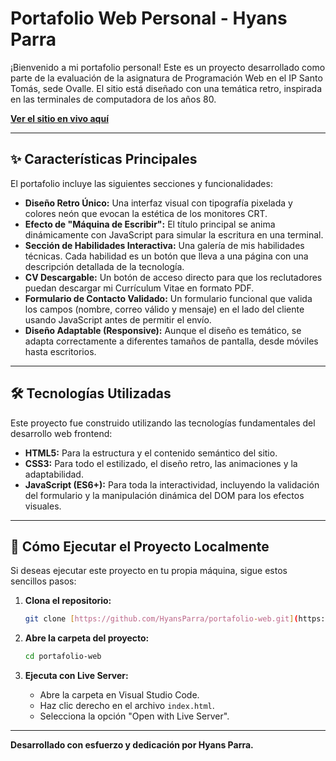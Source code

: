 # Portafolio Web Personal - Hyans Parra

¡Bienvenido a mi portafolio personal! Este es un proyecto desarrollado como parte de la evaluación de la asignatura de Programación Web en el IP Santo Tomás, sede Ovalle. El sitio está diseñado con una temática retro, inspirada en las terminales de computadora de los años 80.

**[Ver el sitio en vivo aquí](https://hyansparra.github.io/portafolio-web/)**

---

## ✨ Características Principales

El portafolio incluye las siguientes secciones y funcionalidades:

* **Diseño Retro Único:** Una interfaz visual con tipografía pixelada y colores neón que evocan la estética de los monitores CRT.
* **Efecto de "Máquina de Escribir":** El título principal se anima dinámicamente con JavaScript para simular la escritura en una terminal.
* **Sección de Habilidades Interactiva:** Una galería de mis habilidades técnicas. Cada habilidad es un botón que lleva a una página con una descripción detallada de la tecnología.
* **CV Descargable:** Un botón de acceso directo para que los reclutadores puedan descargar mi Currículum Vitae en formato PDF.
* **Formulario de Contacto Validado:** Un formulario funcional que valida los campos (nombre, correo válido y mensaje) en el lado del cliente usando JavaScript antes de permitir el envío.
* **Diseño Adaptable (Responsive):** Aunque el diseño es temático, se adapta correctamente a diferentes tamaños de pantalla, desde móviles hasta escritorios.

---

## 🛠️ Tecnologías Utilizadas

Este proyecto fue construido utilizando las tecnologías fundamentales del desarrollo web frontend:

* **HTML5:** Para la estructura y el contenido semántico del sitio.
* **CSS3:** Para todo el estilizado, el diseño retro, las animaciones y la adaptabilidad.
* **JavaScript (ES6+):** Para toda la interactividad, incluyendo la validación del formulario y la manipulación dinámica del DOM para los efectos visuales.

---

## 🚀 Cómo Ejecutar el Proyecto Localmente

Si deseas ejecutar este proyecto en tu propia máquina, sigue estos sencillos pasos:

1.  **Clona el repositorio:**
    ```bash
    git clone [https://github.com/HyansParra/portafolio-web.git](https://github.com/HyansParra/portafolio-web.git)
    ```

2.  **Abre la carpeta del proyecto:**
    ```bash
    cd portafolio-web
    ```

3.  **Ejecuta con Live Server:**
    * Abre la carpeta en Visual Studio Code.
    * Haz clic derecho en el archivo `index.html`.
    * Selecciona la opción "Open with Live Server".

---

**Desarrollado con esfuerzo y dedicación por Hyans Parra.**